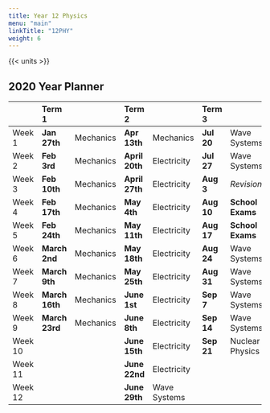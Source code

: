 ```yaml
---
title: Year 12 Physics
menu: "main"
linkTitle: "12PHY"
weight: 6
---
```


{{< units >}}

## 2020 Year Planner

|         | Term 1         |           | Term 2         |              | Term 3     |                  | Term 4      |                 |
|:--------|:---------------|:----------|:---------------|:-------------|:-----------|:-----------------|:------------|:----------------|
| Week 1  | __Jan 27th__   | Mechanics | __Apr 13th__   | Mechanics    | __Jul 20__ | Wave Systems     | __Oct 12__  | Nuclear Physics |
| Week 2  | __Feb 3rd__    | Mechanics | __April 20th__ | Electricity  | __Jul 27__ | Wave Systems     | __Oct 19__  | Nuclear Physics |
| Week 3  | __Feb 10th__   | Mechanics | __April 27th__ | Electricity  | __Aug 3__  | _Revision_       | __Oct 26__  | _Revision_      |
| Week 4  | __Feb 17th__   | Mechanics | __May 4th__    | Electricity  | __Aug 10__ | __School Exams__ | __Nov 2__   | __NCEA Exams__  |
| Week 5  | __Feb 24th__   | Mechanics | __May 11th__   | Electricity  | __Aug 17__ | __School Exams__ | __Nov 9__   | __NCEA Exams__  |
| Week 6  | __March 2nd__  | Mechanics | __May 18th__   | Electricity  | __Aug 24__ | Wave Systems     | __Nov 16__  | __NCEA Exams__  |
| Week 7  | __March 9th__  | Mechanics | __May 25th__   | Electricity  | __Aug 31__ | Wave Systems     | __Nov 23__  | __NCEA Exams__  |
| Week 8  | __March 16th__ | Mechanics | __June 1st__   | Electricity  | __Sep 7__  | Wave Systems     | __Nov 30__  | __NCEA Exams__  |
| Week 9  | __March 23rd__ | Mechanics | __June 8th__   | Electricity  | __Sep 14__ | Wave Systems     | __Dec 7th__ | __NCEA Exams__  |
| Week 10 |                |           | __June 15th__  | Electricity  | __Sep 21__ | Nuclear Physics  |             |                 |
| Week 11 |                |           | __June 22nd__  | Electricity  |            |                  |             |                 |
| Week 12 |                |           | __June 29th__  | Wave Systems |            |                  |             |                 |

 